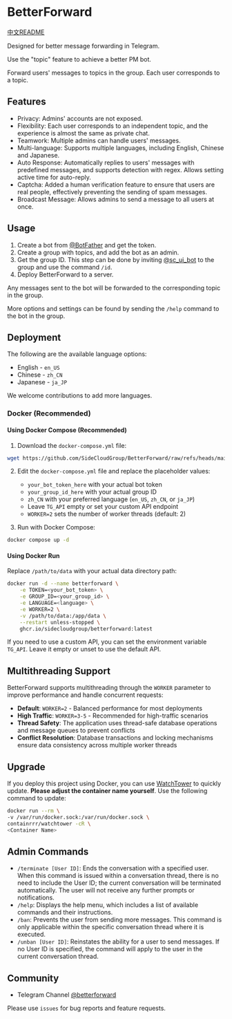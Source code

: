 # BetterForward

[中文README](README_zh.md)

Designed for better message forwarding in Telegram.

Use the "topic" feature to achieve a better PM bot.

Forward users' messages to topics in the group. Each user corresponds to a topic.

## Features

- Privacy: Admins' accounts are not exposed.
- Flexibility: Each user corresponds to an independent topic, and the experience is almost the same as private chat.
- Teamwork: Multiple admins can handle users' messages.
- Multi-language: Supports multiple languages, including English, Chinese and Japanese.
- Auto Response: Automatically replies to users' messages with predefined messages, and supports detection with regex.
  Allows setting active time for auto-reply.
- Captcha: Added a human verification feature to ensure that users are real people, effectively preventing the sending
  of spam messages.
- Broadcast Message: Allows admins to send a message to all users at once.

## Usage

1. Create a bot from [@BotFather](https://t.me/BotFather) and get the token.
2. Create a group with topics, and add the bot as an admin.
3. Get the group ID.
   This step can be done by inviting [@sc_ui_bot](https://t.me/sc_ui_bot) to the group and use the command `/id`.
4. Deploy BetterForward to a server.

Any messages sent to the bot will be forwarded to the corresponding topic in the group.

More options and settings can be found by sending the `/help` command to the bot in the group.

## Deployment

The following are the available language options:

- English - `en_US`
- Chinese - `zh_CN`
- Japanese - `ja_JP`

We welcome contributions to add more languages.

### Docker (Recommended)

#### Using Docker Compose (Recommended)

1. Download the `docker-compose.yml` file:

```bash
wget https://github.com/SideCloudGroup/BetterForward/raw/refs/heads/main/docker-compose.yml
```

2. Edit the `docker-compose.yml` file and replace the placeholder values:
    - `your_bot_token_here` with your actual bot token
    - `your_group_id_here` with your actual group ID
    - `zh_CN` with your preferred language (`en_US`, `zh_CN`, or `ja_JP`)
    - Leave `TG_API` empty or set your custom API endpoint
    - `WORKER=2` sets the number of worker threads (default: 2)

3. Run with Docker Compose:

```bash
docker compose up -d
```

#### Using Docker Run

Replace `/path/to/data` with your actual data directory path:

```bash
docker run -d --name betterforward \
    -e TOKEN=<your_bot_token> \
    -e GROUP_ID=<your_group_id> \
    -e LANGUAGE=<language> \
    -e WORKER=2 \
    -v /path/to/data:/app/data \
    --restart unless-stopped \
    ghcr.io/sidecloudgroup/betterforward:latest
```

If you need to use a custom API, you can set the environment variable `TG_API`. Leave it empty or unset to use the
default API.

## Multithreading Support

BetterForward supports multithreading through the `WORKER` parameter to improve performance and handle concurrent
requests:

- **Default**: `WORKER=2` - Balanced performance for most deployments
- **High Traffic**: `WORKER=3-5` - Recommended for high-traffic scenarios
- **Thread Safety**: The application uses thread-safe database operations and message queues to prevent conflicts
- **Conflict Resolution**: Database transactions and locking mechanisms ensure data consistency across multiple worker
  threads

## Upgrade

If you deploy this project using Docker, you can use [WatchTower](https://github.com/containrrr/watchtower) to quickly
update. **Please adjust the container name yourself**. Use the following command to update:

```bash
docker run --rm \
-v /var/run/docker.sock:/var/run/docker.sock \
containrrr/watchtower -cR \
<Container Name>
```

## Admin Commands

- `/terminate [User ID]`: Ends the conversation with a specified user. When this command is issued within a conversation
  thread, there is no need to include the User ID; the current conversation will be terminated automatically. The user
  will not receive any further prompts or notifications.
- `/help`: Displays the help menu, which includes a list of available commands and their instructions.
- `/ban`: Prevents the user from sending more messages. This command is only applicable within the specific
  conversation thread where it is executed.
- `/unban [User ID]`: Reinstates the ability for a user to send messages. If no User ID is specified, the command will
  apply to the user in the current conversation thread.

## Community

- Telegram Channel [@betterforward](https://t.me/betterforward)

Please use `issues` for bug reports and feature requests.